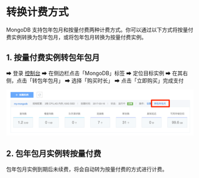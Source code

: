 # 转换计费方式

MongoDB 支持包年包月和按量付费两种计费方式。你可以通过以下方式将按量付费实例转换为包年包月，或将包年包月转换为按量付费实例。

## 1. 按量付费实例转包年包月

➡ 登录 [控制台](https://c.163.com/dashboard#/m/mongodb/)
➡ 在侧边栏点击「MongoDB」标签
➡ 定位目标实例
➡ 在其右侧，点击「转包年包月」
➡ 选择「购买时长」
➡ 点击「立即购买」完成支付

![](../image/购买指南-转换计费方式.png)

## 2. 包年包月实例转按量付费

包年包月实例到期后未续费，将会自动转为按量付费的方式进行计费。